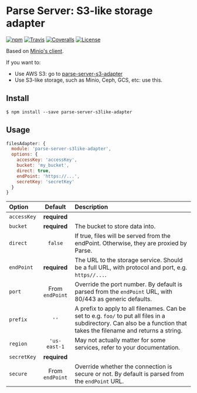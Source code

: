 # Parse Server: S3-like storage adapter

[![npm](https://img.shields.io/npm/v/parse-server-s3like-adapter.svg?style=flat-square)](https://www.npmjs.com/package/parse-server-s3like-adapter)
[![Travis](https://img.shields.io/travis/mckay-software/parse-server-s3like-adapter.svg?style=flat-square)](https://travis-ci.org/mckay-software/parse-server-s3like-adapter)
[![Coveralls](https://img.shields.io/coveralls/mckay-software/parse-server-s3like-adapter.svg?style=flat-square)](https://coveralls.io/github/mckay-software/parse-server-s3like-adapter)
[![License](https://img.shields.io/badge/license-ISC-blue.svg?style=flat-square)](https://spdx.org/licenses/ISC.html)

Based on [Minio's client](https://docs.minio.io/docs/javascript-client-quickstart-guide).

If you want to:
- Use AWS S3: go to [parse-server-s3-adapter](https://www.npmjs.com/package/parse-server-s3-adapter)
- Use S3-like storage, such as Minio, Ceph, GCS, etc: use this.

## Install

```
$ npm install --save parse-server-s3like-adapter
```

## Usage

```js
filesAdapter: {
  module: 'parse-server-s3like-adapter',
  options: {
    accessKey: 'accessKey',
    bucket: 'my_bucket',
    direct: true,
    endPoint: 'https://...',
    secretKey: 'secretKey'
  }
}
```

| Option | Default | Description |
|:-------|:-------:|:------------|
| `accessKey` | **required** ||
| `bucket` | **required** | The bucket to store data into. |
| `direct` | `false` | If true, files will be served from the endPoint. Otherwise, they are proxied by Parse. |
| `endPoint` | **required** | The URL to the storage service. Should be a full URL, with protocol and port, e.g. `https//...`. |
| `port` | From `endPoint` | Override the port number. By default is parsed from the `endPoint` URL, with 80/443 as generic defaults. |
| `prefix` | `''` | A prefix to apply to all filenames. Can be set to e.g. `foo/` to put all files in a subdirectory. Can also be a function that takes the filename and returns a string. |
| `region` | `'us-east-1` | May not actually matter for some services, refer to your documentation. |
| `secretKey` | **required** ||
| `secure` | From `endPoint` | Override whether the connection is secure or not. By default is parsed from the `endPoint` URL. |
